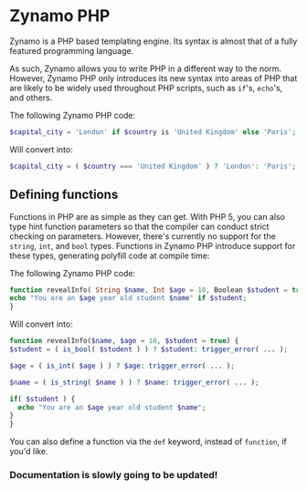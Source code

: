 # Zynamo PHP
Zynamo is a PHP based templating engine. Its syntax is almost that of a fully featured programming language. 

As such, Zynamo allows you to write PHP in a different way to the norm. However, Zynamo PHP only introduces its new syntax into areas of PHP that are likely to be widely used throughout PHP scripts, such as `if`'s, `echo`'s, and others.

The following Zynamo PHP code:
```php
$capital_city = 'London' if $country is 'United Kingdom' else 'Paris';
```
Will convert into:
```php
$capital_city = ( $country === 'United Kingdom' ) ? 'London': 'Paris';
```

## Defining functions
Functions in PHP are as simple as they can get. With PHP 5, you can also type hint function parameters so that the compiler can conduct strict checking on parameters. However, there's currently no support for the `string`, `int`, and `bool` types. Functions in Zynamo PHP introduce support for these types, generating polyfill code at compile time:

The following Zynamo PHP code:
```php
function revealInfo( String $name, Int $age = 18, Boolean $student = true) {
echo "You are an $age year old student $name" if $student;
}
```

Will convert into:
```php
function revealInfo($name, $age = 18, $student = true) {
$student = ( is_bool( $student ) ) ? $student: trigger_error( ... );

$age = ( is_int( $age ) ) ? $age: trigger_error( ... );

$name = ( is_string( $name ) ) ? $name: trigger_error( ... );

if( $student ) {
  echo "You are an $age year old student $name";
}
}
```

You can also define a function via the `def` keyword, instead of `function`, if you'd like.
### Documentation is slowly going to be updated!
